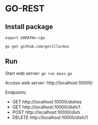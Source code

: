 # GO-REST

## Install package

`export GOPATH=~/go`

`go get github.com/gorilla/mux`

## Run

Start web server:
`go run main.go`

Access web server:
http://localhost:10000/

Endpoints:
- GET http://localhost:10000/dishes
- GET http://localhost:10000/dish/1
- POST http://localhost:10000/dish
- DELETE http://localhost:10000/dish/1